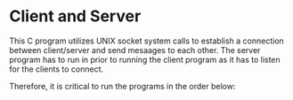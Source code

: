 # Client and Server
This C program utilizes UNIX socket system calls to establish a connection between client/server and send mesaages to each other.
The server program has to run in prior to running the client program as it has to listen for the clients to connect.

Therefore, it is critical to run the programs in the order below:
